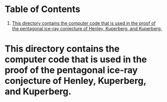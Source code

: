 
# Table of Contents

1.  [This directory contains the computer code that is used in the proof of the pentagonal ice-ray conjecture of Henley, Kuperberg, and Kuperberg.](#orgeb81be6)


<a id="orgeb81be6"></a>

# This directory contains the computer code that is used in the proof of the pentagonal ice-ray conjecture of Henley, Kuperberg, and Kuperberg.


